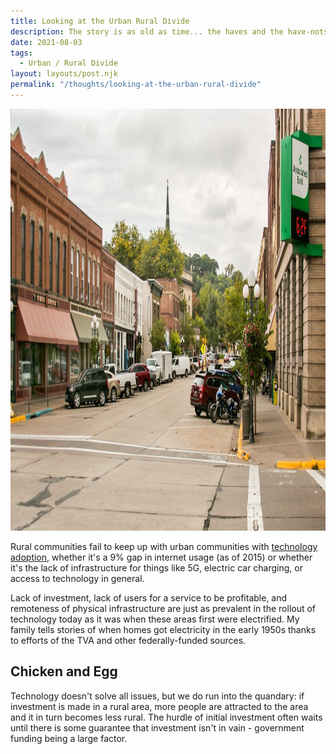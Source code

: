 ```yaml
---
title: Looking at the Urban Rural Divide
description: The story is as old as time... the haves and the have-nots. What are the things standing in the way of small towns coming into their own?
date: 2021-08-03
tags:
  - Urban / Rural Divide
layout: layouts/post.njk
permalink: "/thoughts/looking-at-the-urban-rural-divide"
---
```


<img loading="lazy" width="1200" height="675" src="/img/thoughts/urban-rural-divide.jpeg" alt="" class="full-width-image"/>



<p>Rural communities fail to keep up with urban communities with <a href="https://www.ntia.doc.gov/blog/2016/state-urbanrural-digital-divide" data-type="URL" data-id="https://www.ntia.doc.gov/blog/2016/state-urbanrural-digital-divide">technology adoption</a>, whether it's a 9% gap in internet usage (as of 2015) or whether it's the lack of infrastructure for things like 5G, electric car charging, or access to technology in general. </p>



<p>Lack of investment, lack of users for a service to be profitable, and remoteness of physical infrastructure are just as prevalent in the rollout of technology today as it was when these areas first were electrified. My family tells stories of when homes got electricity in the early 1950s thanks to efforts of the TVA and other federally-funded sources.</p>



<h2>Chicken and Egg</h2>



<p>Technology doesn't solve all issues, but we do run into the quandary: if investment is made in a rural area, more people are attracted to the area and it in turn becomes less rural. The hurdle of initial investment often waits until there is some guarantee that investment isn't in vain - government funding being a large factor.</p>
